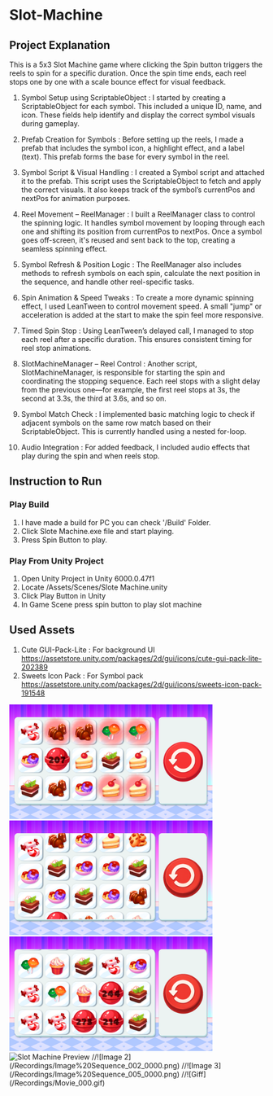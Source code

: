 # Slot-Machine

## Project Explanation
This is a 5x3 Slot Machine game where clicking the Spin button triggers the reels to spin for a specific duration. Once the spin time ends, each reel stops one by one with a scale bounce effect for visual feedback.

1. Symbol Setup using ScriptableObject : I started by creating a ScriptableObject for each symbol. This included a unique ID, name, and icon. These fields help identify and display the correct symbol visuals during gameplay.

2. Prefab Creation for Symbols : Before setting up the reels, I made a prefab that includes the symbol icon, a highlight effect, and a label (text). This prefab forms the base for every symbol in the reel.

3. Symbol Script & Visual Handling : I created a Symbol script and attached it to the prefab. This script uses the ScriptableObject to fetch and apply the correct visuals. It also keeps track of the symbol’s currentPos and nextPos for animation purposes.

4. Reel Movement – ReelManager : I built a ReelManager class to control the spinning logic. It handles symbol movement by looping through each one and shifting its position from currentPos to nextPos. Once a symbol goes off-screen, it's reused and sent back to the top, creating a seamless spinning effect.

5. Symbol Refresh & Position Logic : The ReelManager also includes methods to refresh symbols on each spin, calculate the next position in the sequence, and handle other reel-specific tasks.

6. Spin Animation & Speed Tweaks : To create a more dynamic spinning effect, I used LeanTween to control movement speed. A small "jump" or acceleration is added at the start to make the spin feel more responsive.

7. Timed Spin Stop : Using LeanTween’s delayed call, I managed to stop each reel after a specific duration. This ensures consistent timing for reel stop animations.

8. SlotMachineManager – Reel Control : Another script, SlotMachineManager, is responsible for starting the spin and coordinating the stopping sequence. Each reel stops with a slight delay from the previous one—for example, the first reel stops at 3s, the second at 3.3s, the third at 3.6s, and so on.

9. Symbol Match Check : I implemented basic matching logic to check if adjacent symbols on the same row match based on their ScriptableObject. This is currently handled using a nested for-loop.

10. Audio Integration : For added feedback, I included audio effects that play during the spin and when reels stop.

## Instruction to Run
### Play Build 
1. I have made a build for PC you can check '/Build' Folder.
2. Click Slote Machine.exe file and start playing.
3. Press Spin Button to play. 

### Play From Unity Project
1. Open Unity Project in Unity 6000.0.47f1
2. Locate /Assets/Scenes/Slote Machine.unity
3. Click Play Button in Unity
4. In Game Scene press spin button to play slot machine

## Used Assets
1. Cute GUI-Pack-Lite : For background UI
https://assetstore.unity.com/packages/2d/gui/icons/cute-gui-pack-lite-202389
2. Sweets Icon Pack : For Symbol pack
https://assetstore.unity.com/packages/2d/gui/icons/sweets-icon-pack-191548

<img src="Recordings/Image%20Sequence_003_0000.png" alt="Slot Machine Preview" width="400"/>
<img src="Recordings/Image%20Sequence_002_0000.png" alt="Slot Machine Preview" width="400"/>
<img src="Recordings/Image%20Sequence_005_0000.png" alt="Slot Machine Preview" width="400"/>
<img src="Recordings/Movie_000.gif" alt="Slot Machine Preview" width="400"/>
//![Image 2](/Recordings/Image%20Sequence_002_0000.png)
//![Image 3](/Recordings/Image%20Sequence_005_0000.png)
//![Giff](/Recordings/Movie_000.gif)
